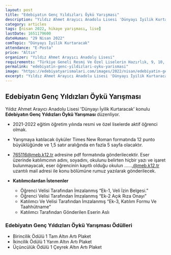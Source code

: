```yaml
---
layout: post
title: "Edebiyatın Genç Yıldızları Öykü Yarışması"
description: "Yıldız Ahmet Arayıcı Anadolu Lisesi 'Dünyayı İyilik Kurtaracak' konulu Edebiyatın Genç Yıldızları Öykü Yarışması düzenliyor."
category: articles
tags: [nisan 2022, hikaye yarışması, lise]
lastDate: 1651179600
dateHuman: "29 Nisan 2022"
comTopic: "Dünyayı İyilik Kurtaracak"
attendance: "E-Posta"
price: "Altın"
organizer: "Yıldız Ahmet Arayıcı Anadolu Lisesi"
requirements: "Türkiye Geneli Resmi Ve Özel Liselerin Hazırlık, 9, 10, 11 Ve 12. Sınıf Öğrencileri"
permalink: "edebiyatin-genc-yildizlari-oyku-yarismasi"
image: "https://edebiyatyarismalari.com/images/2022/nisan/edebiyatin-genc-yildizlari-oyku-yarismasi.jpg"
excerpt: "Yıldız Ahmet Arayıcı Anadolu Lisesi 'Dünyayı İyilik Kurtaracak' konulu <strong>Edebiyatın Genç Yıldızları Öykü Yarışması</strong> düzenliyor."
---
```


## Edebiyatın Genç Yıldızları Öykü Yarışması
Yıldız Ahmet Arayıcı Anadolu Lisesi 'Dünyayı İyilik Kurtaracak' konulu **Edebiyatın Genç Yıldızları Öykü Yarışması** düzenliyor.

- 2021-2022 eğitim öğretim yılında resmi ve özel liselerde aktif öğrenci olmak.
- Yarışmaya katılacak öyküler Times New Roman formatında 12 punto büyüklüğünde ve 1,5 satır aralığında en fazla 5 sayfa olacaktır.
- 765116@meb.k12.tr adresine pdf formatında gönderilecektir. Eser üzerinde katılımcının adını, soyadını, okulunu belirten hiçbir yazı ve işaret bulunmayacak, eser öğrencinin kayıtlı olduğu okulun …….@meb.k12.tr uzantılı mail adresi ile konu bölümüne rumuz yazılarak gönderilecek. 

- **Katılımcılardan İstenenler**
    - Öğrenci Velisi Tarafından İmzalanmış “Ek-1, Veli İzin Belgesi.”
    - Öğrenci Velisi Tarafından İmzalanmış “Ek-2 Açık Rıza Onayı”
    - Katılımcı Ve Velisi Tarafından İmzalanmış “Ek-3, Katılım Formu Ve Taahhütname”
    - Katılımcı Tarafından Gönderilen Eserin Aslı

### Edebiyatın Genç Yıldızları Öykü Yarışması Ödülleri
- Birincilik Ödülü 1 Tam Altın Artı Plaket
- İkincilik Ödülü 1 Yarım Altın Artı Plaket
- Üçüncülük Ödülü 1 Çeyrek Altın Artı Plaket
